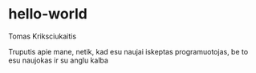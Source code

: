 # hello-world

Tomas Kriksciukaitis

Truputis apie mane, netik, kad esu naujai iskeptas programuotojas, be to esu naujokas ir su anglu kalba
